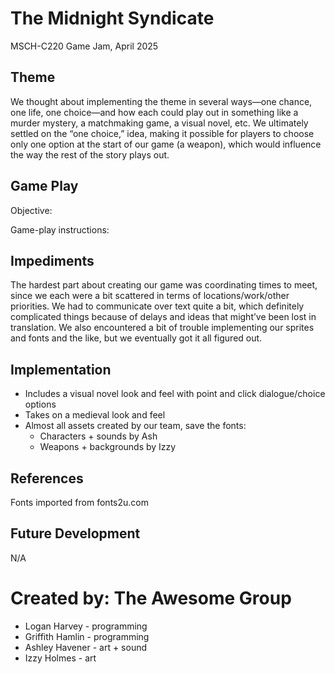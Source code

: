 # The Midnight Syndicate
MSCH-C220 Game Jam, April 2025

## Theme
We thought about implementing the theme in several ways—one chance, one life, one choice—and how each could play out in something like a murder mystery, a matchmaking game, a visual novel, etc. We ultimately settled on the “one choice,” idea, making it possible for players to choose only one option at the start of our game (a weapon), which would influence the way the rest of the story plays out. 

## Game Play
Objective:

Game-play instructions:

## Impediments
The hardest part about creating our game was coordinating times to meet, since we each were a bit scattered in terms of locations/work/other priorities. We had to communicate over text quite a bit, which definitely complicated things because of delays and ideas that might’ve been lost in translation. We also encountered a bit of trouble implementing our sprites and fonts and the like, but we eventually got it all figured out.

## Implementation
- Includes a visual novel look and feel with point and click dialogue/choice options
- Takes on a medieval look and feel
- Almost all assets created by our team, save the fonts:
    - Characters + sounds by Ash
    - Weapons + backgrounds by Izzy

## References
Fonts imported from fonts2u.com

## Future Development
N/A

# Created by: The Awesome Group
- Logan Harvey - programming
- Griffith Hamlin - programming
- Ashley Havener - art + sound
- Izzy Holmes - art

